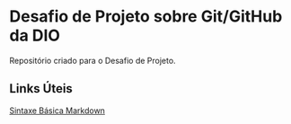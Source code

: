 # Desafio de Projeto sobre Git/GitHub da DIO
Repositório criado para o Desafio de Projeto.

## Links Úteis
[Sintaxe Básica Markdown](https://docs.pipz.com/central-de-ajuda/learning-center/guia-basico-de-markdown#open)
